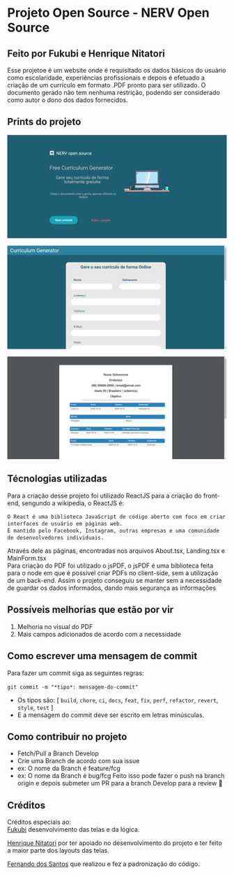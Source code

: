 # Projeto Open Source - NERV Open Source
## Feito por Fukubi e Henrique Nitatori

Esse projetoe é um website onde é requisitado os dados básicos do usuário como escolaridade, experiências profissionais e depois é efetuado a criação de um currículo em formato .PDF pronto para ser utilizado. O documento gerado não tem nenhuma restrição, podendo ser considerado como autor o dono dos dados fornecidos.

## Prints do projeto

![landing-page](https://github.com/Fukubi/FreeCurriculumGenerator/blob/main/git%20images/landing-print.png)

![form-page](https://github.com/Fukubi/FreeCurriculumGenerator/blob/main/git%20images/requirements-print.png)

![generated-pdf](https://github.com/Fukubi/FreeCurriculumGenerator/blob/main/git%20images/curriculum-example.png)

## Técnologias utilizadas

Para a criação desse projeto foi utilizado ReactJS para a criação do front-end, sengundo a wikipedia, o ReactJS é:

```
O React é uma biblioteca JavaScript de código aberto com foco em criar interfaces de usuário em páginas web.
É mantido pelo Facebook, Instagram, outras empresas e uma comunidade de desenvolvedores individuais.
```

Através dele as páginas, encontradas nos arquivos About.tsx, Landing.tsx e MainForm.tsx  
Para criação do PDF foi utilizado o jsPDF, o jsPDF é uma biblioteca feita para o node em que é possível criar PDFs no client-side, sem a utilização de um back-end. Assim o projeto conseguiu se manter sem a necessidade de guardar os dados informados, dando mais segurança as informações

## Possíveis melhorias que estão por vir

1. Melhoria no visual do PDF
2. Mais campos adicionados de acordo com a necessidade

## Como escrever uma mensagem de commit

Para fazer um commit siga as seguintes regras:

`git commit -m "*tipo*: mensagem-do-commit"`

- Os tipos são: [ `build`, `chore`, `ci`, `docs`, `feat`, `fix`, `perf`, `refactor`, `revert`, `style`, `test` ]
- E a mensagem do commit deve ser escrito em letras minúsculas.

## Como contribuir no projeto

- Fetch/Pull a Branch Develop
- Crie uma Branch de acordo com sua issue
- ex: O nome da Branch é feature/fcg
- ex: O nome da Branch é bug/fcg
  Feito isso pode fazer o push na branch origin e depois submeter um PR para a branch Develop para a review 🥳

## Créditos

Créditos especiais ao:   
[Fukubi](https://github.com/Fukubi) desenvolvimento das telas e da lógica.

[Henrique Nitatori](https://github.com/henrique-nitatori) por ter apoiado no desenvolvimento do projeto e ter feito a maior parte dos layouts das telas.

[Fernando dos Santos](https://github.com/codder404) que realizou e fez a padronização do código.
